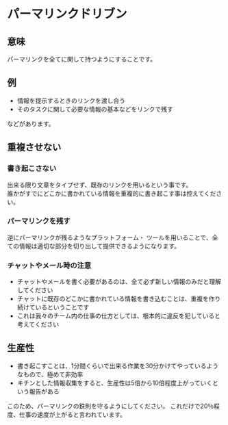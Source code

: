 パーマリンクドリブン
=====
意味
-----
パーマリンクを全てに関して持つようにすることです。

例
----
- 情報を提示するときのリンクを渡し合う
- そのタスクに関して必要な情報の基本などをリンクで残す

などがあります。

重複させない
-----
### 書き起こさない
出来る限り文章をタイプせず、既存のリンクを用いるという事です。  
誰かがすでにどこかに書かれている情報を重複的に書き起こす事は控えてください。

### パーマリンクを残す
逆にパーマリンクが残るようなプラットフォーム・ ツールを用いることで、全ての情報は適切な部分を切り出して提供できるようになります。

### チャットやメール時の注意
- チャットやメールを書く必要があるのは、全て必ず新しい情報のみだと理解してください
- チャットに既存のどこかに書かれている情報を書き込むことは、重複を作り続けているということです
- これは我々のチーム内の仕事の仕方としては、根本的に違反を犯していると考えてください

生産性
-----
- 書き起こすことは、1分間くらいで出来る作業を30分かけてやっているようなもので、極めて非効率
- キチンとした情報収集をすると、生産性は5倍から10倍程度上がっていくという報告がある

このため、パーマリンクの鉄則を守るようにしてください。
これだけで20％程度、仕事の速度が上がると言われています。 

